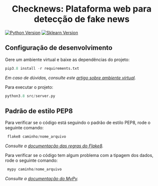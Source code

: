 <h1 align="center">Checknews: Plataforma web para detecção de fake news</h1>

[![Python Version][python-image]][python-url]
[![Sklearn Version][scikit-learn-image]][scikit-learn-url]

## Configuração de desenvolvimento
<p align="justify">Gere um ambiente virtual e baixe as dependências do projeto: </p>

~~~Python
pip3.8 install -r requirements.txt 
~~~

_Em caso de dúvidas, consulte este [artigo sobre ambiente virtual][ambiente-url]._

<p align="justify">Para executar o projeto: </p>

~~~Python
python3.8 src/server.py
~~~

## Padrão de estilo PEP8

<p>Para verificar se o código está seguindo o padrão de estilo PEP8, rode o seguinte comando:<p>

~~~Python
 flake8 caminho/nome_arquivo
~~~

_Consulte a [documentação das regras do Flake8][flake8-url]._ 

<p>Para verificar se o código tem algum problema com a tipagem dos dados, rode o seguinte comando:<p>

~~~Python
 mypy caminho/nome_arquivo
~~~

_Consulte a [documentação do MyPy][mypy-url]._

[ambiente-url]: https://tutorial.djangogirls.org/pt/django_installation/
[python-url]: https://www.python.org/downloads/release/python-3810/
[python-image]: https://img.shields.io/badge/python-v3.8.10-blue
[flake8-url]: https://www.flake8rules.com/
[mypy-url]: https://mypy.readthedocs.io/en/stable/
[scikit-learn-image]: https://img.shields.io/badge/scikit--learn-v1.2.1-brightgreen
[scikit-learn-url]: https://scikit-learn.org/stable/auto_examples/release_highlights/plot_release_highlights_1_2_0.html
